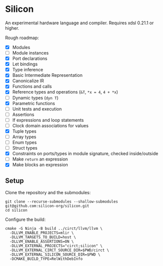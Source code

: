 # Silicon

An experimental hardware language and compiler. Requires xdsl 0.21.1 or higher.

Rough roadmap:

- [x] Modules
- [ ] Module instances
- [x] Port declarations
- [x] Let bindings
- [x] Type inference
- [x] Basic Intermediate Representation
- [x] Canonicalize IR
- [x] Functions and calls
- [x] Reference types and operations (`&T`, `*x = 4`, `4 + *x`)
- [ ] Dynamic types (`dyn T`)
- [x] Parametric functions
- [ ] Unit tests and execution
- [ ] Assertions
- [ ] If expressions and loop statements
- [ ] Clock domain associations for values
- [x] Tuple types
- [ ] Array types
- [ ] Enum types
- [ ] Struct types
- [x] Constraints on ports/types in module signature, checked inside/outside
- [ ] Make `return` an expression
- [x] Make blocks an expression

## Setup

Clone the repository and the submodules:
```
git clone --recurse-submodules --shallow-submodules git@github.com:silicon-org/silicon.git
cd silicon
```

Configure the build:
```
cmake -G Ninja -B build ../circt/llvm/llvm \
  -DLLVM_ENABLE_PROJECTS=mlir \
  -DLLVM_TARGETS_TO_BUILD=host \
  -DLLVM_ENABLE_ASSERTIONS=ON \
  -DLLVM_EXTERNAL_PROJECTS="circt;silicon" \
  -DLLVM_EXTERNAL_CIRCT_SOURCE_DIR=$PWD/circt \
  -DLLVM_EXTERNAL_SILICON_SOURCE_DIR=$PWD \
  -DCMAKE_BUILD_TYPE=RelWithDebInfo
```
